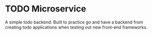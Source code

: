 # TODO Microservice

A simple todo backend. Built to practice go and have a backend from creating todo applications when testing out new front-end frameworks.

